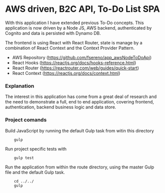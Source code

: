 # AWS driven, B2C API, To-Do List SPA

With this application I have extended previous To-Do concepts. This application is now driven by a Node JS, AWS backend, authenticated by Cognito and data is persisted with Dynamo DB.

The frontend is using React with React Router, state is manage by a combination of React Context and the Context Provider Pattern.

- AWS Repository (https://github.com/fsereno/app_awsNodeToDoApi)
- React Hooks (https://reactjs.org/docs/hooks-reference.html)
- React Router (https://reactrouter.com/web/guides/quick-start)
- React Context (https://reactjs.org/docs/context.html)

### Explanation ###

The interest in this application has come from a great deal of research and the need to demonstrate a full, end to end application, covering frontend, authentication, backend business logic and data store.

### Project comands ###

Build JavaScript by running the default Gulp task from witin this directory
```
    gulp
```
Run project specific tests with
```
    gulp test
```

Run the application from within the route directory, using the master Gulp file and the default Gulp task.
```
    cd ../../
    gulp
```